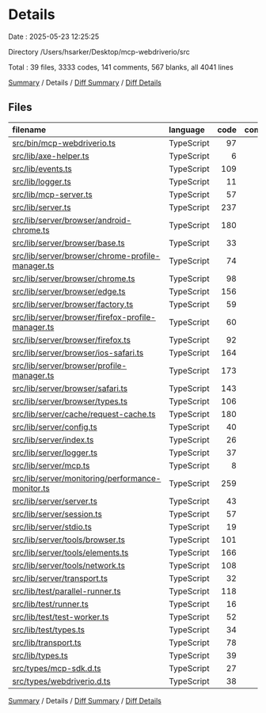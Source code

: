 # Details

Date : 2025-05-23 12:25:25

Directory /Users/hsarker/Desktop/mcp-webdriverio/src

Total : 39 files,  3333 codes, 141 comments, 567 blanks, all 4041 lines

[Summary](results.md) / Details / [Diff Summary](diff.md) / [Diff Details](diff-details.md)

## Files
| filename | language | code | comment | blank | total |
| :--- | :--- | ---: | ---: | ---: | ---: |
| [src/bin/mcp-webdriverio.ts](/src/bin/mcp-webdriverio.ts) | TypeScript | 97 | 13 | 17 | 127 |
| [src/lib/axe-helper.ts](/src/lib/axe-helper.ts) | TypeScript | 6 | 0 | 2 | 8 |
| [src/lib/events.ts](/src/lib/events.ts) | TypeScript | 109 | 5 | 25 | 139 |
| [src/lib/logger.ts](/src/lib/logger.ts) | TypeScript | 11 | 1 | 2 | 14 |
| [src/lib/mcp-server.ts](/src/lib/mcp-server.ts) | TypeScript | 57 | 1 | 11 | 69 |
| [src/lib/server.ts](/src/lib/server.ts) | TypeScript | 237 | 5 | 45 | 287 |
| [src/lib/server/browser/android-chrome.ts](/src/lib/server/browser/android-chrome.ts) | TypeScript | 180 | 9 | 30 | 219 |
| [src/lib/server/browser/base.ts](/src/lib/server/browser/base.ts) | TypeScript | 33 | 0 | 8 | 41 |
| [src/lib/server/browser/chrome-profile-manager.ts](/src/lib/server/browser/chrome-profile-manager.ts) | TypeScript | 74 | 1 | 14 | 89 |
| [src/lib/server/browser/chrome.ts](/src/lib/server/browser/chrome.ts) | TypeScript | 98 | 8 | 14 | 120 |
| [src/lib/server/browser/edge.ts](/src/lib/server/browser/edge.ts) | TypeScript | 156 | 9 | 24 | 189 |
| [src/lib/server/browser/factory.ts](/src/lib/server/browser/factory.ts) | TypeScript | 59 | 4 | 9 | 72 |
| [src/lib/server/browser/firefox-profile-manager.ts](/src/lib/server/browser/firefox-profile-manager.ts) | TypeScript | 60 | 1 | 11 | 72 |
| [src/lib/server/browser/firefox.ts](/src/lib/server/browser/firefox.ts) | TypeScript | 92 | 8 | 14 | 114 |
| [src/lib/server/browser/ios-safari.ts](/src/lib/server/browser/ios-safari.ts) | TypeScript | 164 | 8 | 26 | 198 |
| [src/lib/server/browser/profile-manager.ts](/src/lib/server/browser/profile-manager.ts) | TypeScript | 173 | 6 | 37 | 216 |
| [src/lib/server/browser/safari.ts](/src/lib/server/browser/safari.ts) | TypeScript | 143 | 8 | 23 | 174 |
| [src/lib/server/browser/types.ts](/src/lib/server/browser/types.ts) | TypeScript | 106 | 0 | 11 | 117 |
| [src/lib/server/cache/request-cache.ts](/src/lib/server/cache/request-cache.ts) | TypeScript | 180 | 7 | 29 | 216 |
| [src/lib/server/config.ts](/src/lib/server/config.ts) | TypeScript | 40 | 2 | 6 | 48 |
| [src/lib/server/index.ts](/src/lib/server/index.ts) | TypeScript | 26 | 4 | 5 | 35 |
| [src/lib/server/logger.ts](/src/lib/server/logger.ts) | TypeScript | 37 | 0 | 8 | 45 |
| [src/lib/server/mcp.ts](/src/lib/server/mcp.ts) | TypeScript | 8 | 0 | 1 | 9 |
| [src/lib/server/monitoring/performance-monitor.ts](/src/lib/server/monitoring/performance-monitor.ts) | TypeScript | 259 | 8 | 40 | 307 |
| [src/lib/server/server.ts](/src/lib/server/server.ts) | TypeScript | 43 | 0 | 7 | 50 |
| [src/lib/server/session.ts](/src/lib/server/session.ts) | TypeScript | 57 | 2 | 11 | 70 |
| [src/lib/server/stdio.ts](/src/lib/server/stdio.ts) | TypeScript | 19 | 1 | 3 | 23 |
| [src/lib/server/tools/browser.ts](/src/lib/server/tools/browser.ts) | TypeScript | 101 | 1 | 11 | 113 |
| [src/lib/server/tools/elements.ts](/src/lib/server/tools/elements.ts) | TypeScript | 166 | 4 | 25 | 195 |
| [src/lib/server/tools/network.ts](/src/lib/server/tools/network.ts) | TypeScript | 108 | 8 | 15 | 131 |
| [src/lib/server/transport.ts](/src/lib/server/transport.ts) | TypeScript | 32 | 2 | 7 | 41 |
| [src/lib/test/parallel-runner.ts](/src/lib/test/parallel-runner.ts) | TypeScript | 118 | 8 | 25 | 151 |
| [src/lib/test/runner.ts](/src/lib/test/runner.ts) | TypeScript | 16 | 0 | 4 | 20 |
| [src/lib/test/test-worker.ts](/src/lib/test/test-worker.ts) | TypeScript | 52 | 4 | 9 | 65 |
| [src/lib/test/types.ts](/src/lib/test/types.ts) | TypeScript | 34 | 0 | 4 | 38 |
| [src/lib/transport.ts](/src/lib/transport.ts) | TypeScript | 78 | 2 | 18 | 98 |
| [src/lib/types.ts](/src/lib/types.ts) | TypeScript | 39 | 0 | 4 | 43 |
| [src/types/mcp-sdk.d.ts](/src/types/mcp-sdk.d.ts) | TypeScript | 27 | 0 | 4 | 31 |
| [src/types/webdriverio.d.ts](/src/types/webdriverio.d.ts) | TypeScript | 38 | 1 | 8 | 47 |

[Summary](results.md) / Details / [Diff Summary](diff.md) / [Diff Details](diff-details.md)